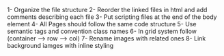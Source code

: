 1- Organize the file structure
2- Reorder the linked files in html and add comments describing each file
3- Put scripting files at the end of the body element
4- All Pages should follow the same code structure
5- Use semantic tags and convention class names
6- In grid system follow (container --> row --> col)
7- Rename images with related ones
8- Link background iamges with inline styling
